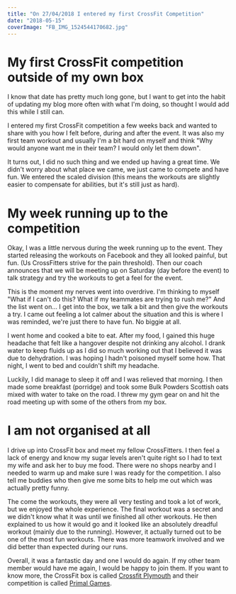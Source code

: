 ```yaml
---
title: "On 27/04/2018 I entered my first CrossFit Competition"
date: "2018-05-15"
coverImage: "FB_IMG_1524544170682.jpg"
---
```


# My first CrossFit competition outside of my own box

I know that date has pretty much long gone, but I want to get into the habit of updating my blog more often with what I'm doing, so thought I would add this while I still can.

I entered my first CrossFit competition a few weeks back and wanted to share with you how I felt before, during and after the event. It was also my first team workout and usually I'm a bit hard on myself and think "Why would anyone want me in their team? I would only let them down".

It turns out, I did no such thing and we ended up having a great time. We didn't worry about what place we came, we just came to compete and have fun. We entered the scaled division (this means the workouts are slightly easier to compensate for abilities, but it's still just as hard).

# My week running up to the competition

Okay, I was a little nervous during the week running up to the event. They started releasing the workouts on Facebook and they all looked painful, but fun. (Us CrossFitters strive for the pain threshold). Then our coach announces that we will be meeting up on Saturday (day before the event) to talk strategy and try the workouts to get a feel for the event.

This is the moment my nerves went into overdrive. I'm thinking to myself "What if I can't do this? What if my teammates are trying to rush me?" And the list went on... I get into the box, we talk a bit and then give the workouts a try. I came out feeling a lot calmer about the situation and this is where I was reminded, we're just there to have fun. No biggie at all.

I went home and cooked a bite to eat. After my food, I gained this huge headache that felt like a hangover despite not drinking any alcohol. I drank water to keep fluids up as I did so much working out that I believed it was due to dehydration. I was hoping I hadn't poisoned myself some how. That night, I went to bed and couldn't shift my headache.

Luckily, I did manage to sleep it off and I was relieved that morning. I then made some breakfast (porridge) and took some Bulk Powders Scottish oats mixed with water to take on the road. I threw my gym gear on and hit the road meeting up with some of the others from my box.

# I am not organised at all

I drive up into CrossFit box and meet my fellow CrossFitters. I then feel a lack of energy and know my sugar levels aren't quite right so I had to text my wife and ask her to buy me food. There were no shops nearby and I needed to warm up and make sure I was ready for the competition. I also tell me buddies who then give me some bits to help me out which was actually pretty funny.

The come the workouts, they were all very testing and took a lot of work, but we enjoyed the whole experience. The final workout was a secret and we didn't know what it was until we finished all other workouts. He then explained to us how it would go and it looked like an absolutely dreadful workout (mainly due to the running). However, it actually turned out to be one of the most fun workouts. There was more teamwork involved and we did better than expected during our runs.

Overall, it was a fantastic day and one I would do again. If my other team member would have me again, I would be happy to join them. If you want to know more, the CrossFit box is called [Crossfit Plymouth](http://www.crossfitplymouth.com/) and their competition is called [Primal Games](https://www.facebook.com/pg/primaleventscfp/about/?ref=page_internal).
